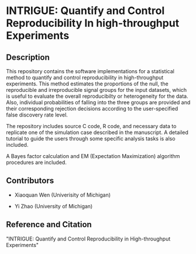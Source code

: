 # INTRIGUE: Quantify and Control Reproducibility In high-throughput Experiments

## Description

This repository contains the software implementations for a statistical method to quantify and control reproducibility in high-throughput experiments. This method estimates the proportions of the null, the reproducible and irreproducible signal groups for the input datasets, which is useful to evaluate the overall reproducibilty or heterogeneity for the data. Also, individual probabilities of falling into the three groups are provided and their corresponding rejection decisions according to the user-specified false discovery rate level.

The repository includes source C code, R code, and necessary data to replicate one of the simulation case described in the manuscript. A detailed tutorial to guide the users through some specific analysis tasks is also included.

A Bayes factor calculation and EM (Expectation Maximization) algorithm procedures are included.


## Contributors
- Xiaoquan Wen (Univerisity of Michigan)

- Yi Zhao (University of Michigan)

## Reference and Citation

"INTRIGUE: Quantify and Control Reproducibility in High-throughput Experiments"
